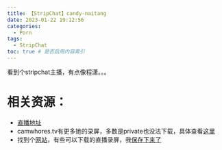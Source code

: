 ```yaml
---
title: 【StripChat】candy-naitang
date: 2023-01-22 19:12:56
categories:
  - Porn
tags:
  - StripChat
toc: true # 是否启用内容索引
---
```

看到个stripchat主播，有点像程潇。。。
# 相关资源：
 - [直播地址](https://zh.stripchat.com/Candy-naitang)
 - camwhores.tv有更多她的录屏，多数是private也没法下载，具体查看[这里](https://www.camwhores.tv/search/naitang/#search?asgtbndr=1)
 - 找到个[网站](https://www.showcamrips.com/model/en/candy-naitang/)，有些可以下载的直播录屏，我[保存下来了](http://google.hongkong.styuan990102.top:38219/#s/87rxKbtQ)
